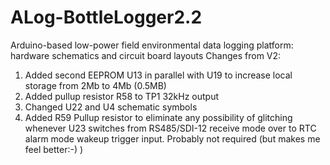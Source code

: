 # ALog-BottleLogger2.2
Arduino-based low-power field environmental data logging platform: hardware schematics and circuit board layouts
Changes from V2:
1) Added second EEPROM U13 in parallel with U19 to increase local storage from 2Mb to 4Mb (0.5MB)
2) Added pullup resistor R58 to TP1 32kHz output
3) Changed U22 and U4 schematic symbols
4) Added R59 Pullup resistor to eliminate any possibility of glitching whenever U23 switches from RS485/SDI-12 
   receive mode over to RTC alarm mode wakeup trigger input. Probably not required (but makes me feel better:-) )
